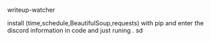 writeup-watcher 


install (time,schedule,BeautifulSoup,requests) with pip and enter the discord information in code and just runing . 
sd
